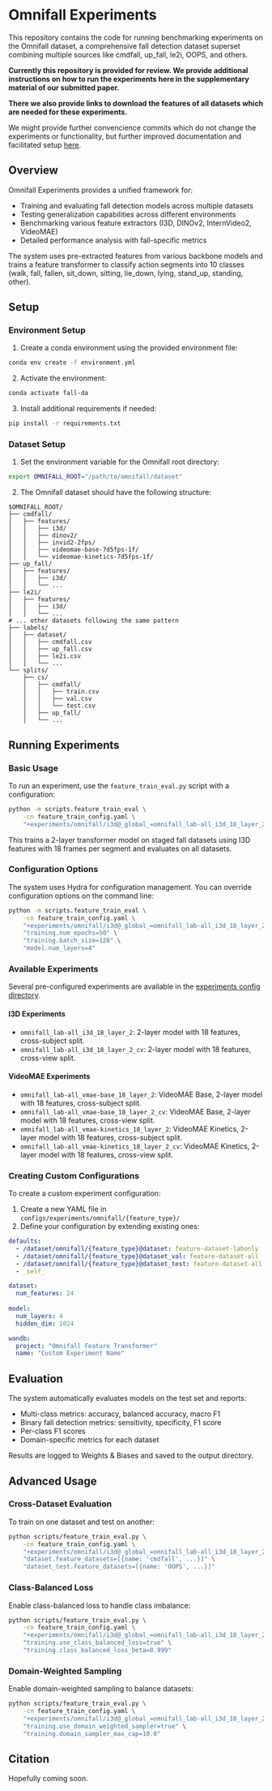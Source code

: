 # Omnifall Experiments

This repository contains the code for running benchmarking experiments on the Omnifall dataset, a comprehensive fall detection dataset superset combining multiple sources like cmdfall, up_fall, le2i, OOPS, and others.

**Currently this repository is provided for review. We provide additional instructions on how to run the experiments here in the supplementary material of our submitted paper.**

**There we also provide links to download the features of all datasets which are needed for these experiments.**

We might provide further convencience commits which do not change the experiments or functionality, but further improved documentation and facilitated setup [here](https://github.com/simplexsigil/omnifall-experiments).

## Overview

Omnifall Experiments provides a unified framework for:
- Training and evaluating fall detection models across multiple datasets
- Testing generalization capabilities across different environments
- Benchmarking various feature extractors (I3D, DINOv2, InternVideo2, VideoMAE)
- Detailed performance analysis with fall-specific metrics

The system uses pre-extracted features from various backbone models and trains a feature transformer to classify action segments into 10 classes (walk, fall, fallen, sit_down, sitting, lie_down, lying, stand_up, standing, other).

## Setup

### Environment Setup

1. Create a conda environment using the provided environment file:
```bash
conda env create -f environment.yml
```

2. Activate the environment:
```bash
conda activate fall-da
```

3. Install additional requirements if needed:
```bash
pip install -r requirements.txt
```

### Dataset Setup

1. Set the environment variable for the Omnifall root directory:
```bash
export OMNIFALL_ROOT="/path/to/omnifall/dataset"
```

2. The Omnifall dataset should have the following structure:
```
$OMNIFALL_ROOT/
├── cmdfall/
│   ├── features/
│   │   ├── i3d/
│   │   ├── dinov2/
│   │   ├── invid2-2fps/
│   │   ├── videomae-base-7d5fps-1f/
│   │   └── videomae-kinetics-7d5fps-1f/
├── up_fall/
│   ├── features/
│   │   ├── i3d/
│   │   └── ...
├── le2i/
│   ├── features/
│   │   ├── i3d/
│   │   └── ...
# ... other datasets following the same pattern
├── labels/
│   ├── dataset/
│   │   ├── cmdfall.csv
│   │   ├── up_fall.csv
│   │   ├── le2i.csv
│   │   └── ...
└── splits/
    ├── cs/
    │   ├── cmdfall/
    │   │   ├── train.csv
    │   │   ├── val.csv
    │   │   └── test.csv
    │   ├── up_fall/
    │   └── ...
```

## Running Experiments

### Basic Usage

To run an experiment, use the `feature_train_eval.py` script with a configuration:

```bash
python -m scripts.feature_train_eval \
    -cn feature_train_config.yaml \
    "+experiments/omnifall/i3d@_global_=omnifall_lab-all_i3d_18_layer_2"
```

This trains a 2-layer transformer model on staged fall datasets using I3D features with 18 frames per segment and evaluates on all datasets.

### Configuration Options

The system uses Hydra for configuration management. You can override configuration options on the command line:

```bash
python -m scripts.feature_train_eval \
    -cn feature_train_config.yaml \
    "+experiments/omnifall/i3d@_global_=omnifall_lab-all_i3d_18_layer_2" \
    "training.num_epochs=50" \
    "training.batch_size=128" \
    "model.num_layers=4"
```

### Available Experiments

Several pre-configured experiments are available in the [experiments config directory](configs/experiments).

#### I3D Experiments
- `omnifall_lab-all_i3d_18_layer_2`: 2-layer model with 18 features, cross-subject split.
- `omnifall_lab-all_i3d_18_layer_2_cv`: 2-layer model with 18 features, cross-view split.

#### VideoMAE Experiments
- `omnifall_lab-all_vmae-base_18_layer_2`: VideoMAE Base, 2-layer model with 18 features, cross-subject split.
- `omnifall_lab-all_vmae-base_18_layer_2_cv`: VideoMAE Base, 2-layer model with 18 features, cross-view split.
- `omnifall_lab-all_vmae-kinetics_18_layer_2`: VideoMAE Kinetics, 2-layer model with 18 features, cross-subject split.
- `omnifall_lab-all_vmae-kinetics_18_layer_2_cv`: VideoMAE Kinetics, 2-layer model with 18 features, cross-view split.

### Creating Custom Configurations

To create a custom experiment configuration:

1. Create a new YAML file in `configs/experiments/omnifall/{feature_type}/`
2. Define your configuration by extending existing ones:

```yaml
defaults:
  - /dataset/omnifall/{feature_type}@dataset: feature-dataset-labonly
  - /dataset/omnifall/{feature_type}@dataset_val: feature-dataset-all
  - /dataset/omnifall/{feature_type}@dataset_test: feature-dataset-all
  - _self_

dataset:
  num_features: 24
  
model:
  num_layers: 4
  hidden_dim: 1024

wandb:
  project: "Omnifall Feature Transformer"
  name: "Custom Experiment Name"
```

## Evaluation

The system automatically evaluates models on the test set and reports:

- Multi-class metrics: accuracy, balanced accuracy, macro F1
- Binary fall detection metrics: sensitivity, specificity, F1 score
- Per-class F1 scores
- Domain-specific metrics for each dataset

Results are logged to Weights & Biases and saved to the output directory.

## Advanced Usage

### Cross-Dataset Evaluation

To train on one dataset and test on another:

```bash
python scripts/feature_train_eval.py \
    -cn feature_train_config.yaml \
    "+experiments/omnifall/i3d@_global_=omnifall_lab-all_i3d_18_layer_2" \
    "dataset.feature_datasets=[{name: 'cmdfall', ...}]" \
    "dataset_test.feature_datasets=[{name: 'OOPS', ...}]"
```

### Class-Balanced Loss

Enable class-balanced loss to handle class imbalance:

```bash
python scripts/feature_train_eval.py \
    -cn feature_train_config.yaml \
    "+experiments/omnifall/i3d@_global_=omnifall_lab-all_i3d_18_layer_2" \
    "training.use_class_balanced_loss=true" \
    "training.class_balanced_loss_beta=0.999"
```

### Domain-Weighted Sampling

Enable domain-weighted sampling to balance datasets:

```bash
python scripts/feature_train_eval.py \
    -cn feature_train_config.yaml \
    "+experiments/omnifall/i3d@_global_=omnifall_lab-all_i3d_18_layer_2" \
    "training.use_domain_weighted_sampler=true" \
    "training.domain_sampler_max_cap=10.0"
```

## Citation

Hopefully coming soon.